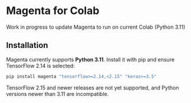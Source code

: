 # Magenta for Colab

Work in progress to update Magenta to run on current Colab (Python 3.11)

## Installation

Magenta currently supports **Python 3.11**. Install it with pip and ensure TensorFlow 2.14 is selected:

```bash
pip install magenta "tensorflow>=2.14,<2.15" "keras>=3.5"
```

TensorFlow 2.15 and newer releases are not yet supported, and Python versions newer than 3.11 are incompatible.
